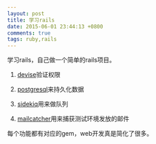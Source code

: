 ```yaml
---
layout: post
title: 学习rails
date: 2015-06-01 23:44:13 +0800
comments: true
tags: ruby,rails
---
```


学习rails，自己做一个简单的rails项目。

1. [devise](https://github.com/plataformatec/devise)验证权限

2. [postgresql](http://www.postgresql.org/)来持久化数据

3. [sidekiq](https://github.com/mperham/sidekiq)用来做队列

4. [mailcatcher](https://github.com/sj26/mailcatcher)用来捕获测试环境发放的邮件

每个功能都有对应的gem，web开发真是简化了很多。
